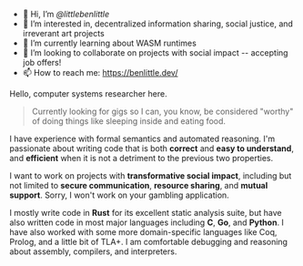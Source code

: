 - 👋 Hi, I’m *@littlebenlittle*
- 👀 I’m interested in, decentralized information sharing, social justice, and irreverant art projects
- 🌱 I’m currently learning about WASM runtimes
- 💞️ I’m looking to collaborate on projects with social impact -- accepting job offers!
- 📫 How to reach me: https://benlittle.dev/

Hello, computer systems researcher here.

> Currently looking for gigs so I can, you know, be considered "worthy" of doing
> things like sleeping inside and eating food.

I have experience with formal semantics and automated reasoning. I'm passionate
about writing code that is both **correct** and **easy to understand**, and
**efficient** when it is not a detriment to the previous two properties.

I want to work on projects with **transformative social impact**, including but
not limited to **secure communication**, **resource sharing**, and **mutual
support**. Sorry, I won't work on your gambling application.

I mostly write code in **Rust** for its excellent static analysis suite, but
have also written code in most major languages including **C**, **Go**, and
**Python**. I have also worked with some more domain-specific languages like
Coq, Prolog, and a little bit of TLA+. I am comfortable debugging and reasoning
about assembly, compilers, and interpreters.

<!---
littlebenlittle/littlebenlittle is a ✨ special ✨ repository because its `README.md` (this file) appears on your GitHub profile.
You can click the Preview link to take a look at your changes.
--->

